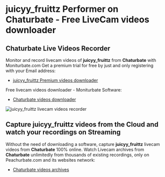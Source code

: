 # juicyy_fruittz Performer on Chaturbate - Free LiveCam videos downloader

## Chaturbate Live Videos Recorder

Monitor and record livecam videos of **juicyy_fruittz** from **Chaturbate** with Moniturbate.com
Get a premium trial for free by just and only registering with your Email address:
* [juicyy_fruittz Premium videos downloader](https://moniturbate.com/request-demo-licence-key.html)

Free livecam videos downloader - Moniturbate Software:
* [Chaturbate videos downloader](https://moniturbate.com/moniturbate-download-software.html)

![juicyy_fruittz livecam videos recorder](https://peachurnet.com/templates/moniturbate-software.png)


## Capture juicyy_fruittz videos from the Cloud and watch your recordings on Streaming

Without the need of downloading a software, capture **juicyy_fruittz** livecam videos from **Chaturbate** 100% online.
Watch Livecam archives from **Chaturbate** unlimitedly from thousands of existing recordings, only on Peachurbate.com and its websites network:
* [Chaturbate videos archives](https://peachurnet.com/)